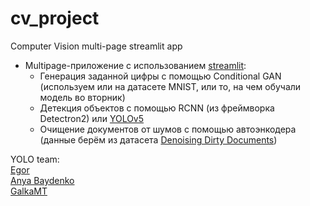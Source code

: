 # cv_project
Computer Vision multi-page streamlit app
- Multipage-приложение с использованием [streamlit](streamlit.io):
   - Генерация заданной цифры с помощью Conditional GAN (используем или на датасете MNIST, или то, на чем обучали модель во вторник)
   - Детекция объектов с помощью RCNN (из фреймворка Detectron2) или [YOLOv5](https://github.com/ultralytics/yolov5)<br>
   - Очищение документов от шумов с помощью автоэнкодера (данные берём из датасета [Denoising Dirty Documents](https://www.kaggle.com/c/denoising-dirty-documents/data))

YOLO team: <br>
[Egor](https://github.com/danchenkoEgor)<br>
[Anya Baydenko](https://github.com/sunny-annie)<br>
[GalkaMT](https://github.com/GalkaMT)<br>
